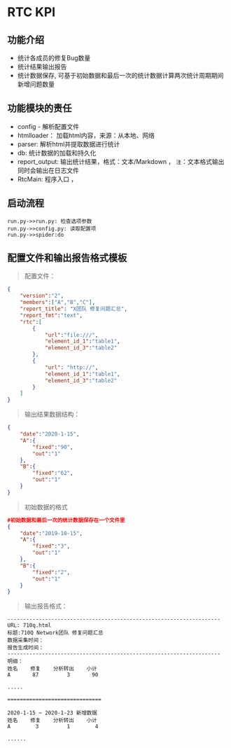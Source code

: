 
# RTC KPI

## 功能介绍
- 统计各成员的修复Bug数量
- 统计结果输出报告
- 统计数据保存, 可基于初始数据和最后一次的统计数据计算两次统计周期期间新增问题数量



## 功能模块的责任
- config  - 解析配置文件
- htmlloader： 加载html内容，来源：从本地、网络
- parser: 解析html并提取数据进行统计
- db: 统计数据的加载和持久化
- report_output: 输出统计结果，格式：文本/Markdown ， `注`：文本格式输出同时会输出在日志文件
- RtcMain: 程序入口 ， 

## 启动流程


```sequence
run.py->>run.py: 检查选项参数
run.py->>config.py: 读取配置项
run.py->>spider:do
```

## 配置文件和输出报告格式模板

> 配置文件：
```json
{
    "version":"2",
    "members":["A","B","C"],
    "report_title": "X团队 修复问题汇总",
    "report_fmt":"text",
    "rtc":[
        {
            "url":"file:///",
            "element_id_1":"table1",
            "element_id_3":"table2"
        },
        {
            "url": "http://",
            "element_id_1":"table1",
            "element_id_3":"table2"
        }
    ]
}
```


> 输出结果数据结构：
```json
{
    "date":"2020-1-15",
    "A":{
        "fixed":"90",
        "out":"1"
    },
    "B":{
        "fixed":"62",
        "out":"1"
    }
}
```


> 初始数据的格式
```json
#初始数据和最后一次的统计数据保存在一个文件里
{
    "date":"2019-10-15",
    "A":{
        "fixed":"3",
        "out":"1"
    },
    "B":{
        "fixed":"2",
        "out":"1"
    }
}
```


> 输出报告格式：
```
--------------------------------------------------------------------
URL: 710q.html 
标题:710Q Network团队 修复问题汇总
数据采集时间：
报告生成时间：
--------------------------------------------------------------------
明细：
姓名    修复    分析转出    小计
A       87         3       90

.....

==============================

2020-1-15 ~ 2020-1-23 新增数据
姓名    修复    分析转出    小计
A        3         1        4

......


```

